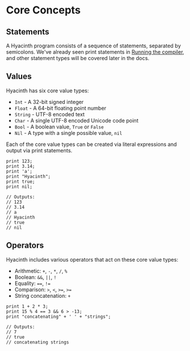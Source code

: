 # Core Concepts

## Statements

A Hyacinth program consists of a sequence of statements, separated by semicolons. We've already seen print statements in [Running the compiler](getting_started.md#running-the-compiler), and other statement types will be covered later in the docs.

## Values
Hyacinth has six core value types:

 - `Int` - A 32-bit signed integer
 - `Float` - A 64-bit floating point number
 - `String` - UTF-8 encoded text
 - `Char` - A single UTF-8 encoded Unicode code point
 - `Bool` - A boolean value, `True` or `False`
 - `Nil` - A type with a single possible value, `nil`

Each of the core value types can be created via literal expressions and output via print statements.
```
print 123;
print 3.14;
print 'a';
print "Hyacinth";
print true;
print nil;

// Outputs:
// 123
// 3.14
// a
// Hyacinth
// true
// nil
```

## Operators
Hyacinth includes various operators that act on these core value types:

* Arithmetic: `+`, `-`, `*`, `/`, `%`
* Boolean: `&&`, `||`, `!`
* Equality: `==`, `!=`
* Comparison: `>`, `<`, `>=`, `>=`
* String concatenation: `+`
```
print 1 + 2 * 3;
print 15 % 4 == 3 && 6 > -13;
print "concatenating" + ' ' + "strings";

// Outputs:
// 7
// true
// concatenating strings
```